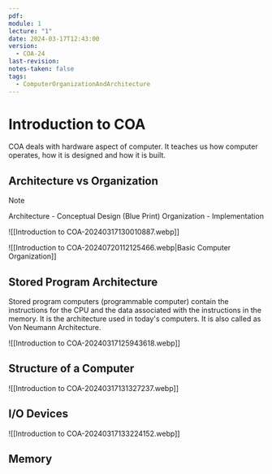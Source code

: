 ```yaml
---
pdf: 
module: 1
lecture: "1"
date: 2024-03-17T12:43:00
version:
  - COA-24
last-revision: 
notes-taken: false
tags:
  - ComputerOrganizationAndArchitecture
---
```

# Introduction to COA

COA deals with hardware aspect of computer. It teaches us how computer operates, how it is designed and how it is built.

## Architecture vs Organization

> [!NOTE] 
> Architecture - Conceptual Design (Blue Print)
> Organization - Implementation


![[Introduction to COA-20240317130010887.webp]]

![[Introduction to COA-20240720112125466.webp|Basic Computer Organization]]

## Stored Program Architecture

Stored program computers (programmable computer) contain the instructions for the CPU and the data associated with the instructions in the memory. It is the architecture used in today's computers. It is also called as Von Neumann Architecture.

![[Introduction to COA-20240317125943618.webp]]

## Structure of a Computer

![[Introduction to COA-20240317131327237.webp]]


## I/O Devices

![[Introduction to COA-20240317133224152.webp]]

## Memory

